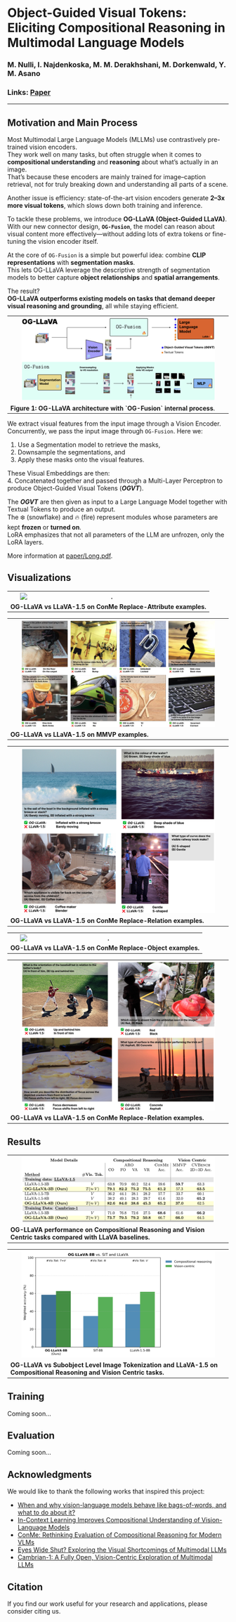 # Object-Guided Visual Tokens: Eliciting Compositional Reasoning in Multimodal Language Models

### M. Nulli, I. Najdenkoska, M. M. Derakhshani, M. Dorkenwald, Y. M. Asano

### Links: [Paper](paper/Long.pdf)

---
## Motivation and Main Process

Most Multimodal Large Language Models (MLLMs) use contrastively pre-trained vision encoders.  
They work well on many tasks, but often struggle when it comes to **compositional understanding** and **reasoning** about what’s actually in an image.  
That’s because these encoders are mainly trained for image–caption retrieval, not for truly breaking down and understanding all parts of a scene.  

Another issue is efficiency: state-of-the-art vision encoders generate **2–3x more visual tokens**, which slows down both training and inference.  

To tackle these problems, we introduce **OG-LLaVA (Object-Guided LLaVA)**.  
With our new connector design, **`OG-Fusion`**, the model can reason about visual content more effectively—without adding lots of extra tokens or fine-tuning the vision encoder itself.  

At the core of `OG-Fusion` is a simple but powerful idea: combine **CLIP representations** with **segmentation masks**.  
This lets OG-LLaVA leverage the descriptive strength of segmentation models to better capture **object relationships** and **spatial arrangements**.  

The result?  
**OG-LLaVA outperforms existing models on tasks that demand deeper visual reasoning and grounding**, all while staying efficient.


<table align="center">
  <tr align="center">
      <th><img src="images/ogllava_3.png" alt="." style="width:90%; display:inline-block; margin: 0 2.5%;" /></th>
  </tr>

  
  <tr align="left">
    <td colspan=2><a id='figure-1'><b>Figure 1: OG-LLaVA architecture with `OG-Fusion` internal process</b>.</td>
  </tr>
</table>

We extract visual features from the input image through a Vision Encoder.  
Concurrently, we pass the input image through `OG-Fusion`. Here we:  
1. Use a Segmentation model to retrieve the masks,  
2. Downsample the segmentations, and  
3. Apply these masks onto the visual features.  

These Visual Embeddings are then:  
4. Concatenated together and passed through a Multi-Layer Perceptron to produce Object-Guided Visual Tokens (**_OGVT_**).  

The **_OGVT_** are then given as input to a Large Language Model together with Textual Tokens to produce an output.  
The ❄️ (snowflake) and 🔥 (fire) represent modules whose parameters are kept **frozen** or **turned on**.  
LoRA emphasizes that not all parameters of the LLM are unfrozen, only the LoRA layers.

More information at [paper/Long.pdf](paper/Long.pdf).

## Visualizations

<table align="center">
  <tr align="center">
      <th><img src="images/conme_visual.png" alt="." style="width:90%; display:inline-block; margin: 0 2.5%;" /></th>
  </tr>

  
  <tr align="left">
    <td colspan=2><a id='figure-1'><b>OG-LLaVA vs LLaVA-1.5 on ConMe Replace-Attribute examples.</b></td>
  </tr>
</table>
<table align="center">
  <tr align="center">
      <th><img src="images/mmvp_visual.png" alt="." style="width:90%; display:inline-block; margin: 0 2.5%;" /></th>
  </tr>

  
  <tr align="left">
    <td colspan=2><a id='figure-1'><b>OG-LLaVA vs LLaVA-1.5 on MMVP examples.</b></td>
  </tr>
</table>
</table>
<table align="center">
  <tr align="center">
      <th><img src="images/conme_additional_rel_1.png" alt="." style="width:90%; display:inline-block; margin: 0 2.5%;" /></th>
  </tr>

  
  <tr align="left">
    <td colspan=2><a id='figure-1'><b>OG-LLaVA vs LLaVA-1.5 on ConMe Replace-Relation examples.</b></td>
  </tr>
</table>
<table align="center">
  <tr align="center">
      <th><img src="images/conme_additional_obj.png" alt="." style="width:90%; display:inline-block; margin: 0 2.5%;" /></th>
  </tr>

  
  <tr align="left">
    <td colspan=2><a id='figure-1'><b>OG-LLaVA vs LLaVA-1.5 on ConMe Replace-Object examples.</b></td>
  </tr>
</table>
<table align="center">
  <tr align="center">
      <th><img src="images/conme_additional_rel_2.png" alt="." style="width:90%; display:inline-block; margin: 0 2.5%;" /></th>
  </tr>

  
  <tr align="left">
    <td colspan=2><a id='figure-1'><b>OG-LLaVA vs LLaVA-1.5 on ConMe Replace-Relation examples.</b></td>
  </tr>
</table>

## Results
<table align="center">
  <tr align="center">
      <th><img src="images/main-table.png" alt="." style="width:90%; display:inline-block; margin: 0 2.5%;" /></th>
  </tr>

  
  <tr align="left">
    <td colspan=2><a id='figure-1'><b>OG-LLaVA performance on Compositional Reasoning and Vision Centric tasks compared with LLaVA baselines.</b></td>
  </tr>
</table>

<table align="center">
  <tr align="center">
      <th><img src="images/og_llava_vs_rivals_weighted.png" alt="." style="width:90%; display:inline-block; margin: 0 2.5%;" /></th>
  </tr>

  
  <tr align="left">
    <td colspan=2><a id='figure-1'><b>OG-LLaVA vs Subobject Level Image Tokenization and LLaVA-1.5 on Compositional Reasoning and Vision Centric tasks.</b></td>
  </tr>
</table>

## Training
Coming soon...

## Evaluation
Coming soon...


## Acknowledgments 

We would like to thank the following works that inspired this project:  
- [When and why vision-language models behave like bags-of-words, and what to do about it?](https://arxiv.org/abs/2210.01936)
- [In-Context Learning Improves Compositional Understanding of Vision-Language Models](https://arxiv.org/abs/2407.15487) 
- [ConMe: Rethinking Evaluation of Compositional Reasoning for Modern VLMs](https://arxiv.org/abs/2406.08164)   
- [Eyes Wide Shut? Exploring the Visual Shortcomings of Multimodal LLMs](https://arxiv.org/abs/2401.06209)
- [Cambrian-1: A Fully Open, Vision-Centric Exploration of Multimodal LLMs](https://arxiv.org/abs/2406.16860)  

 ## Citation

If you find our work useful for your research and applications, please consider citing us.